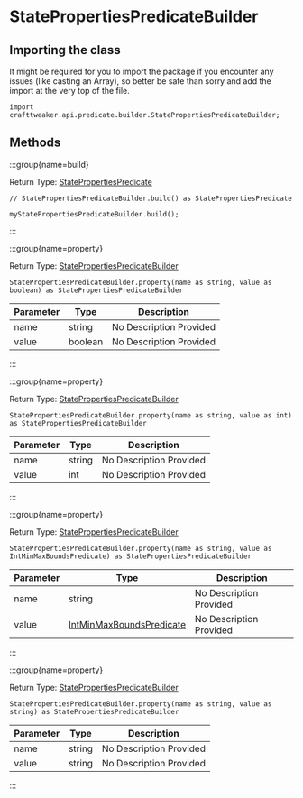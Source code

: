 # StatePropertiesPredicateBuilder

## Importing the class

It might be required for you to import the package if you encounter any issues (like casting an Array), so better be safe than sorry and add the import at the very top of the file.
```zenscript
import crafttweaker.api.predicate.builder.StatePropertiesPredicateBuilder;
```


## Methods

:::group{name=build}

Return Type: [StatePropertiesPredicate](/vanilla/api/predicate/StatePropertiesPredicate)

```zenscript
// StatePropertiesPredicateBuilder.build() as StatePropertiesPredicate

myStatePropertiesPredicateBuilder.build();
```

:::

:::group{name=property}

Return Type: [StatePropertiesPredicateBuilder](/vanilla/api/predicate/builder/StatePropertiesPredicateBuilder)

```zenscript
StatePropertiesPredicateBuilder.property(name as string, value as boolean) as StatePropertiesPredicateBuilder
```

| Parameter | Type | Description |
|-----------|------|-------------|
| name | string | No Description Provided |
| value | boolean | No Description Provided |


:::

:::group{name=property}

Return Type: [StatePropertiesPredicateBuilder](/vanilla/api/predicate/builder/StatePropertiesPredicateBuilder)

```zenscript
StatePropertiesPredicateBuilder.property(name as string, value as int) as StatePropertiesPredicateBuilder
```

| Parameter | Type | Description |
|-----------|------|-------------|
| name | string | No Description Provided |
| value | int | No Description Provided |


:::

:::group{name=property}

Return Type: [StatePropertiesPredicateBuilder](/vanilla/api/predicate/builder/StatePropertiesPredicateBuilder)

```zenscript
StatePropertiesPredicateBuilder.property(name as string, value as IntMinMaxBoundsPredicate) as StatePropertiesPredicateBuilder
```

| Parameter | Type | Description |
|-----------|------|-------------|
| name | string | No Description Provided |
| value | [IntMinMaxBoundsPredicate](/vanilla/api/predicate/IntMinMaxBoundsPredicate) | No Description Provided |


:::

:::group{name=property}

Return Type: [StatePropertiesPredicateBuilder](/vanilla/api/predicate/builder/StatePropertiesPredicateBuilder)

```zenscript
StatePropertiesPredicateBuilder.property(name as string, value as string) as StatePropertiesPredicateBuilder
```

| Parameter | Type | Description |
|-----------|------|-------------|
| name | string | No Description Provided |
| value | string | No Description Provided |


:::



